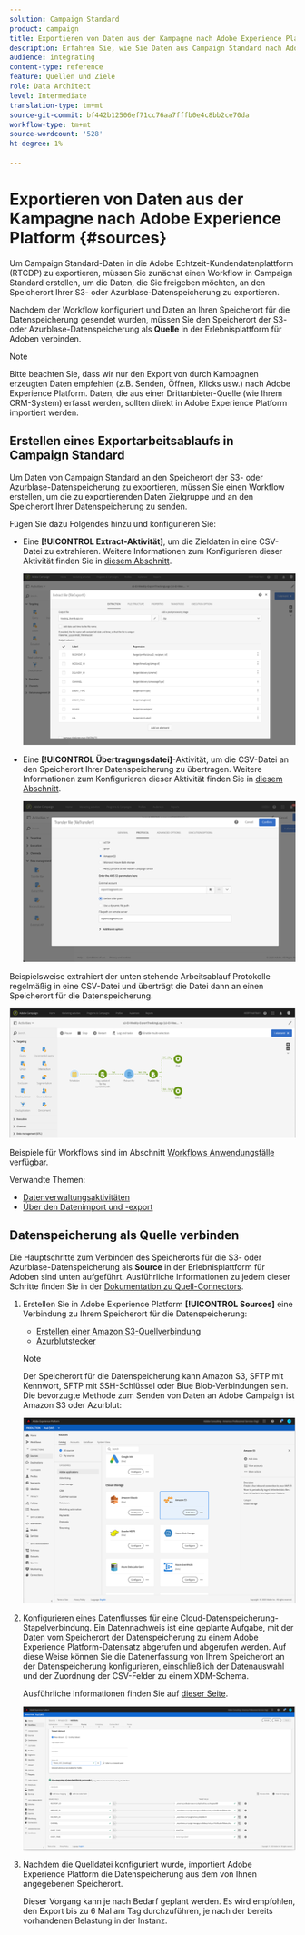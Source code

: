 ```yaml
---
solution: Campaign Standard
product: campaign
title: Exportieren von Daten aus der Kampagne nach Adobe Experience Platform
description: Erfahren Sie, wie Sie Daten aus Campaign Standard nach Adobe Experience Platform exportieren.
audience: integrating
content-type: reference
feature: Quellen und Ziele
role: Data Architect
level: Intermediate
translation-type: tm+mt
source-git-commit: bf442b12506ef71cc76aa7fffb0e4c8bb2ce70da
workflow-type: tm+mt
source-wordcount: '528'
ht-degree: 1%

---
```



# Exportieren von Daten aus der Kampagne nach Adobe Experience Platform {#sources}

Um Campaign Standard-Daten in die Adobe Echtzeit-Kundendatenplattform (RTCDP) zu exportieren, müssen Sie zunächst einen Workflow in Campaign Standard erstellen, um die Daten, die Sie freigeben möchten, an den Speicherort Ihrer S3- oder Azurblase-Datenspeicherung zu exportieren.

Nachdem der Workflow konfiguriert und Daten an Ihren Speicherort für die Datenspeicherung gesendet wurden, müssen Sie den Speicherort der S3- oder Azurblase-Datenspeicherung als **Quelle** in der Erlebnisplattform für Adoben verbinden.

>[!NOTE]

Bitte beachten Sie, dass wir nur den Export von durch Kampagnen erzeugten Daten empfehlen (z.B. Senden, Öffnen, Klicks usw.) nach Adobe Experience Platform. Daten, die aus einer Drittanbieter-Quelle (wie Ihrem CRM-System) erfasst werden, sollten direkt in Adobe Experience Platform importiert werden.

## Erstellen eines Exportarbeitsablaufs in Campaign Standard

Um Daten von Campaign Standard an den Speicherort der S3- oder Azurblase-Datenspeicherung zu exportieren, müssen Sie einen Workflow erstellen, um die zu exportierenden Daten Zielgruppe und an den Speicherort Ihrer Datenspeicherung zu senden.

Fügen Sie dazu Folgendes hinzu und konfigurieren Sie:

* Eine **[!UICONTROL Extract-Aktivität]**, um die Zieldaten in eine CSV-Datei zu extrahieren. Weitere Informationen zum Konfigurieren dieser Aktivität finden Sie in [diesem Abschnitt](../../automating/using/extract-file.md).

   ![](assets/rtcdp-extract-file.png)

* Eine **[!UICONTROL Übertragungsdatei]**-Aktivität, um die CSV-Datei an den Speicherort Ihrer Datenspeicherung zu übertragen. Weitere Informationen zum Konfigurieren dieser Aktivität finden Sie in [diesem Abschnitt](../../automating/using/transfer-file.md).

   ![](assets/rtcdp-transfer-file.png)

Beispielsweise extrahiert der unten stehende Arbeitsablauf Protokolle regelmäßig in eine CSV-Datei und überträgt die Datei dann an einen Speicherort für die Datenspeicherung.

![](assets/aep-export.png)

Beispiele für Workflows sind im Abschnitt [Workflows Anwendungsfälle](../../automating/using/about-workflow-use-cases.md#management) verfügbar.

Verwandte Themen:

* [Datenverwaltungsaktivitäten](../../automating/using/about-data-management-activities.md)
* [Über den Datenimport und -export](../../automating/using/about-data-import-and-export.md)


## Datenspeicherung als Quelle verbinden

Die Hauptschritte zum Verbinden des Speicherorts für die S3- oder Azurblase-Datenspeicherung als **Source** in der Erlebnisplattform für Adoben sind unten aufgeführt. Ausführliche Informationen zu jedem dieser Schritte finden Sie in der [Dokumentation zu Quell-Connectors](https://experienceleague.adobe.com/docs/experience-platform/sources/home.html).

1. Erstellen Sie in Adobe Experience Platform **[!UICONTROL Sources]** eine Verbindung zu Ihrem Speicherort für die Datenspeicherung:

   * [Erstellen einer Amazon S3-Quellverbindung](https://experienceleague.adobe.com/docs/experience-platform/sources/ui-tutorials/create/cloud-storage/s3.html)
   * [Azurblutstecker](https://experienceleague.adobe.com/docs/experience-platform/sources/connectors/cloud-storage/blob.html)

   >[!NOTE]
   >
   >Der Speicherort für die Datenspeicherung kann Amazon S3, SFTP mit Kennwort, SFTP mit SSH-Schlüssel oder Blue Blob-Verbindungen sein. Die bevorzugte Methode zum Senden von Daten an Adobe Campaign ist Amazon S3 oder Azurblut:

   ![](assets/rtcdp-connector.png)

1. Konfigurieren eines Datenflusses für eine Cloud-Datenspeicherung-Stapelverbindung. Ein Datennachweis ist eine geplante Aufgabe, mit der Daten vom Speicherort der Datenspeicherung zu einem Adobe Experience Platform-Datensatz abgerufen und abgerufen werden. Auf diese Weise können Sie die Datenerfassung von Ihrem Speicherort an der Datenspeicherung konfigurieren, einschließlich der Datenauswahl und der Zuordnung der CSV-Felder zu einem XDM-Schema.

   Ausführliche Informationen finden Sie auf [dieser Seite](https://experienceleague.adobe.com/docs/experience-platform/sources/ui-tutorials/dataflow/cloud-storage.html).

   ![](assets/rtcdp-map-xdm.png)

1. Nachdem die Quelldatei konfiguriert wurde, importiert Adobe Experience Platform die Datenspeicherung aus dem von Ihnen angegebenen Speicherort.

   Dieser Vorgang kann je nach Bedarf geplant werden. Es wird empfohlen, den Export bis zu 6 Mal am Tag durchzuführen, je nach der bereits vorhandenen Belastung in der Instanz.
